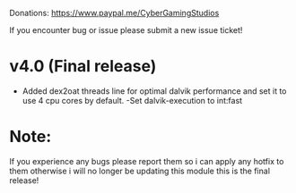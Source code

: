 Donations:
https://www.paypal.me/CyberGamingStudios

If you encounter bug or issue please submit a new issue ticket!

# v4.0 (Final release)
- Added dex2oat threads line for optimal dalvik performance and set it to use 4 cpu cores by default.
-Set dalvik-execution to int:fast


# Note: 
If you experience any bugs please report them so i can apply any hotfix to them otherwise i will no longer be updating this module this is the final release!